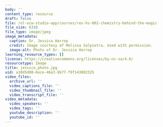 ```yaml
---
body: ''
content_type: resource
draft: false
file: /ol-ocw-studio-app/courses/res-hs-002-chemistry-behind-the-magic-chemical-demonstrations-for-the-classroom/jessica_photo.jpg
file_size: 6310
file_type: image/jpeg
image_metadata:
  caption: Dr. Jessica Harrop
  credit: Image courtesy of Melissa Salpietra. Used with permission.
  image-alt: Photo of Dr. Jessica Harrop
learning_resource_types: []
license: https://creativecommons.org/licenses/by-nc-sa/4.0/
resourcetype: Image
title: jessica_photo.jpg
uid: a10d5d00-6ece-46a3-9b77-f9f143002325
video_files:
  archive_url: ''
  video_captions_file: ''
  video_thumbnail_file: ''
  video_transcript_file: ''
video_metadata:
  video_speakers: ''
  video_tags: ''
  youtube_description: ''
  youtube_id: ''
---
```

